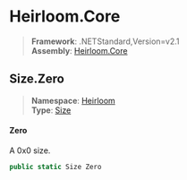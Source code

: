 # Heirloom.Core

> **Framework**: .NETStandard,Version=v2.1  
> **Assembly**: [Heirloom.Core][0]  

## Size.Zero

> **Namespace**: [Heirloom][0]  
> **Type**: [Size][1]  

#### Zero

A 0x0 size.

```cs
public static Size Zero
```

[0]: ../Heirloom.Core.md
[1]: Heirloom.Size.md
